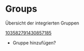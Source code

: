 # Groups

Übersicht der integrierten Gruppen

[103582791430857185](/docs/group/103582791430857185)


+ Gruppe hinzufügen?